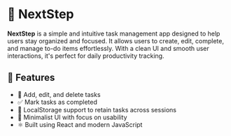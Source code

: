 # 📌 NextStep

**NextStep** is a simple and intuitive task management app designed to help users stay organized and focused. It allows users to create, edit, complete, and manage to-do items effortlessly. With a clean UI and smooth user interactions, it's perfect for daily productivity tracking.

## 🔧 Features

- 📝 Add, edit, and delete tasks  
- ✅ Mark tasks as completed  
- 💾 LocalStorage support to retain tasks across sessions  
- 🎯 Minimalist UI with focus on usability  
- ⚛️ Built using React and modern JavaScript  

